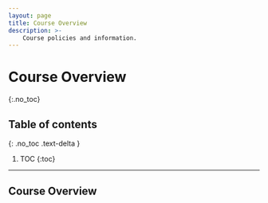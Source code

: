 ```yaml
---
layout: page
title: Course Overview
description: >-
    Course policies and information.
---
```


# Course Overview
{:.no_toc}

## Table of contents
{: .no_toc .text-delta }

1. TOC
{:toc}

---

## Course Overview


